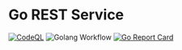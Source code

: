 Go REST Service
================

[![CodeQL](https://github.com/by-sabbir/go-rest/workflows/CodeQL/badge.svg)](https://github.com/by-sabbir/go-rest/actions?query=workflow%3ACodeQL) ![Golang Workflow](https://github.com/by-sabbir/go-rest/actions/workflows/makefile.yml/badge.svg)
[![Go Report Card](https://goreportcard.com/badge/github.com/by-sabbir/go-rest)](https://goreportcard.com/report/github.com/by-sabbir/go-rest)